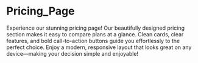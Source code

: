 # Pricing_Page
Experience our stunning pricing page! Our beautifully designed pricing section makes it easy to compare plans at a glance. Clean cards, clear features, and bold call-to-action buttons guide you effortlessly to the perfect choice. Enjoy a modern, responsive layout that looks great on any device—making your decision simple and enjoyable!
